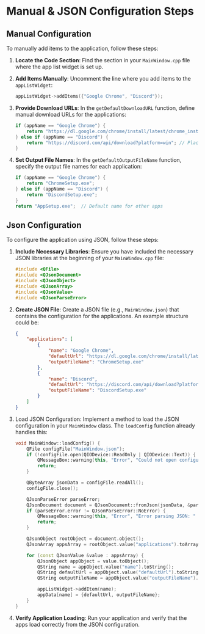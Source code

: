 # Manual & JSON Configuration Steps

## Manual Configuration

To manually add items to the application, follow these steps:

1. **Locate the Code Section**: Find the section in your `MainWindow.cpp` file where the app list widget is set up.

2. **Add Items Manually**: Uncomment the line where you add items to the `appListWidget`:
    ```cpp
    appListWidget->addItems({"Google Chrome", "Discord"});
    ```
3. **Provide Download URLs**: In the `getDefaultDownloadURL` function, define manual download URLs for the applications:
    ```cpp
    if (appName == "Google Chrome") {
        return "https://dl.google.com/chrome/install/latest/chrome_installer.exe";  // Actual URL for Chrome download
    } else if (appName == "Discord") {
        return "https://discord.com/api/download?platform=win"; // Placeholder URL for Discord
    }
   ```

4. **Set Output File Names**: In the `getDefaultOutputFileName` function, specify the output file names for each application:
    ```cpp
    if (appName == "Google Chrome") {
        return "ChromeSetup.exe";
    } else if (appName == "Discord") {
        return "DiscordSetup.exe";
    }
    return "AppSetup.exe";  // Default name for other apps
    ```

## Json Configuration
To configure the application using JSON, follow these steps:
1. **Include Necessary Libraries**: Ensure you have included the necessary JSON libraries at the beginning of your `MainWindow.cpp` file:
    ```cpp
    #include <QFile>
    #include <QJsonDocument>
    #include <QJsonObject>
    #include <QJsonArray>
    #include <QJsonValue>
    #include <QJsonParseError>
    ```
2. **Create JSON File**: Create a JSON file (e.g., `MainWindow.json`) that contains the configuration for the applications. An example structure could be:
    ```json
    {
        "applications": [
            {
                "name": "Google Chrome",
                "defaultUrl": "https://dl.google.com/chrome/install/latest/chrome_installer.exe",
                "outputFileName": "ChromeSetup.exe"
            },
            {
                "name": "Discord",
                "defaultUrl": "https://discord.com/api/download?platform=win",
                "outputFileName": "DiscordSetup.exe"
            }
        ]
    }
    ```
3. Load JSON Configuration: Implement a method to load the JSON configuration in your `MainWindow` class. The `loadConfig` function already handles this:
    ```cpp
    void MainWindow::loadConfig() {
        QFile configFile("MainWindow.json");
        if (!configFile.open(QIODevice::ReadOnly | QIODevice::Text)) {
            QMessageBox::warning(this, "Error", "Could not open configuration file.");
            return;
        }

        QByteArray jsonData = configFile.readAll();
        configFile.close();

        QJsonParseError parseError;
        QJsonDocument document = QJsonDocument::fromJson(jsonData, &parseError);
        if (parseError.error != QJsonParseError::NoError) {
            QMessageBox::warning(this, "Error", "Error parsing JSON: " + parseError.errorString());
            return;
        }

        QJsonObject rootObject = document.object();
        QJsonArray appsArray = rootObject.value("applications").toArray();

        for (const QJsonValue &value : appsArray) {
            QJsonObject appObject = value.toObject();
            QString name = appObject.value("name").toString();
            QString defaultUrl = appObject.value("defaultUrl").toString();
            QString outputFileName = appObject.value("outputFileName").toString();

            appListWidget->addItem(name);
            appData[name] = {defaultUrl, outputFileName};
        }
    }
    ```
4. **Verify Application Loading**: Run your application and verify that the apps load correctly from the JSON configuration.